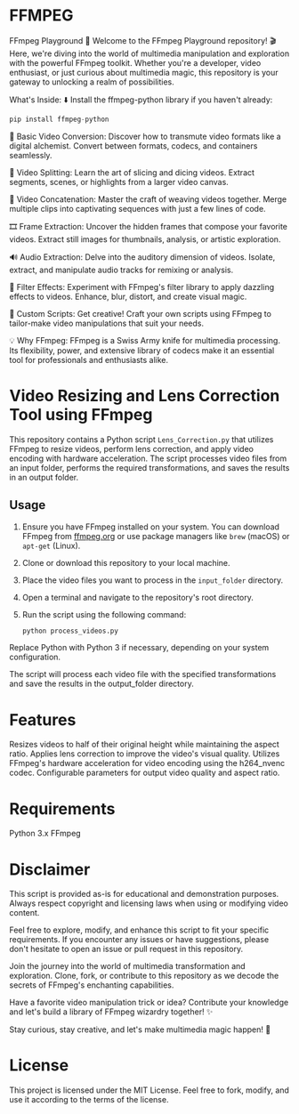 # FFMPEG
FFmpeg Playground 🎥
Welcome to the FFmpeg Playground repository! 🎬 Here, we're diving into the world of multimedia manipulation and exploration with the powerful FFmpeg toolkit. Whether you're a developer, video enthusiast, or just curious about multimedia magic, this repository is your gateway to unlocking a realm of possibilities.

What's Inside:
⬇️ Install the ffmpeg-python library if you haven't already:
```python
pip install ffmpeg-python
```

🔗 Basic Video Conversion: Discover how to transmute video formats like a digital alchemist. Convert between formats, codecs, and containers seamlessly.

🔀 Video Splitting: Learn the art of slicing and dicing videos. Extract segments, scenes, or highlights from a larger video canvas.

🔄 Video Concatenation: Master the craft of weaving videos together. Merge multiple clips into captivating sequences with just a few lines of code.

🎞️ Frame Extraction: Uncover the hidden frames that compose your favorite videos. Extract still images for thumbnails, analysis, or artistic exploration.

🔊 Audio Extraction: Delve into the auditory dimension of videos. Isolate, extract, and manipulate audio tracks for remixing or analysis.

🌈 Filter Effects: Experiment with FFmpeg's filter library to apply dazzling effects to videos. Enhance, blur, distort, and create visual magic.

🎥 Custom Scripts: Get creative! Craft your own scripts using FFmpeg to tailor-make video manipulations that suit your needs.

💡 Why FFmpeg: FFmpeg is a Swiss Army knife for multimedia processing. Its flexibility, power, and extensive library of codecs make it an essential tool for professionals and enthusiasts alike.



# Video Resizing and Lens Correction Tool using FFmpeg

This repository contains a Python script `Lens_Correction.py`  that utilizes FFmpeg to resize videos, perform lens correction, and apply video encoding with hardware acceleration. The script processes video files from an input folder, performs the required transformations, and saves the results in an output folder.

## Usage

1. Ensure you have FFmpeg installed on your system. You can download FFmpeg from [ffmpeg.org]([https://www.gyan.dev/ffmpeg/builds/]) or use package managers like `brew` (macOS) or `apt-get` (Linux).

2. Clone or download this repository to your local machine.

3. Place the video files you want to process in the `input_folder` directory.

4. Open a terminal and navigate to the repository's root directory.

5. Run the script using the following command:

   ```bash
   python process_videos.py
   ```

Replace Python with Python 3 if necessary, depending on your system configuration.

The script will process each video file with the specified transformations and save the results in the output_folder directory.
# Features
Resizes videos to half of their original height while maintaining the aspect ratio.
Applies lens correction to improve the video's visual quality.
Utilizes FFmpeg's hardware acceleration for video encoding using the h264_nvenc codec.
Configurable parameters for output video quality and aspect ratio.
# Requirements
Python 3.x
FFmpeg
# Disclaimer
This script is provided as-is for educational and demonstration purposes. Always respect copyright and licensing laws when using or modifying video content.

Feel free to explore, modify, and enhance this script to fit your specific requirements. If you encounter any issues or have suggestions, please don't hesitate to open an issue or pull request in this repository.

Join the journey into the world of multimedia transformation and exploration. Clone, fork, or contribute to this repository as we decode the secrets of FFmpeg's enchanting capabilities.

Have a favorite video manipulation trick or idea? Contribute your knowledge and let's build a library of FFmpeg wizardry together! ✨

Stay curious, stay creative, and let's make multimedia magic happen! 🌟

# License
This project is licensed under the MIT License. Feel free to fork, modify, and use it according to the terms of the license.
